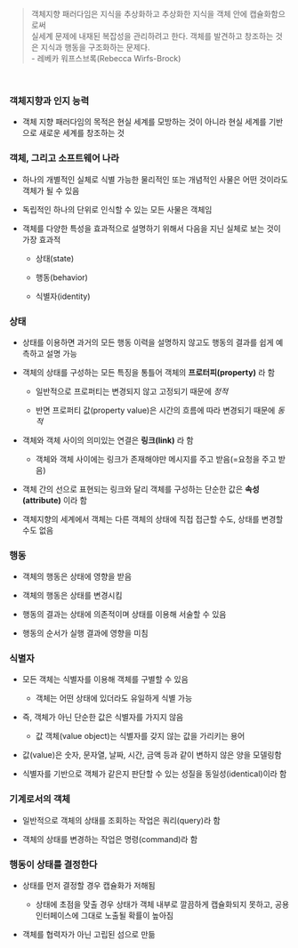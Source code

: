 > 객체지향 패러다임은 지식을 추상화하고 추상화한 지식을 객체 안에 캡슐화함으로써 <br> 실세계 문제에 내재된 복잡성을 관리하려고 한다.
> 객체를 발견하고 창조하는 것은 지식과 행동을 구조화하는 문제다. <br> - 레베카 워프스브록(Rebecca Wirfs-Brock)

<br>

### 객체지향과 인지 능력
- 객체 지향 패러다임의 목적은 현실 세계를 모방하는 것이 아니라 현실 세계를 기반으로 새로운 세계를 창조하는 것

 
 ### 객체, 그리고 소프트웨어 나라
 - 하나의 개별적인 실체로 식별 가능한 물리적인 또는 개념적인 사물은 어떤 것이라도 객체가 될 수 있음
 
 - 독립적인 하나의 단위로 인식할 수 있는 모든 사물은 객체임
 - 객체를 다양한 특성을 효과적으로 설명하기 위해서 다음을 지닌 실체로 보는 것이 가장 효과적
    - 상태(state)
    
    - 행동(behavior)
    - 식별자(identity)

### 상태
- 상태를 이용하면 과거의 모든 행동 이력을 설명하지 않고도 행동의 결과를 쉽게 예측하고 설명 가능

- 객체의 상태를 구성하는 모든 특징을 통틀어 객체의 **프로터피(property)** 라 함
  - 일반적으로 프로퍼티는 변경되지 않고 고정되기 때문에 *정적*
  
  - 반면 프로퍼티 값(property value)은 시간의 흐름에 따라 변경되기 때문에 *동적*
- 객체와 객체 사이의 의미있는 연결은 **링크(link)** 라 함
  - 객체와 객체 사이에는 링크가 존재해야만 메시지를 주고 받음(=요청을 주고 받음)
- 객체 간의 선으로 표현되는 링크와 달리 객체를 구성하는 단순한 값은 **속성(attribute)** 이라 함
- 객체지향의 세계에서 객체는 다른 객체의 상태에 직접 접근할 수도, 상태를 변경할 수도 없음



### 행동
- 객체의 행동은 상태에 영향을 받음
 
- 객체의 행동은 상태를 변경시킴
- 행동의 결과는 상태에 의존적이며 상태를 이용해 서술할 수 있음
- 행동의 순서가 실행 결과에 영향을 미침


### 식별자
- 모든 객체는 식별자를 이용해 객체를 구별할 수 있음

  - 객체는 어떤 상태에 있더라도 유일하게 식별 가능
- 즉, 객체가 아닌 단순한 값은 식별자를 가지지 않음
  - 값 객체(value object)는 식별자를 갖지 않는 값을 가리키는 용어
- 값(value)은 숫자, 문자열, 날짜, 시간, 금액 등과 같이 변하지 않은 양을 모델링함
- 식별자를 기반으로 객체가 같은지 판단할 수 있는 성질을 동일성(identical)이라 함


### 기계로서의 객체
- 일반적으로 객체의 상태를 조회하는 작업은 쿼리(query)라 함

- 객체의 상태를 변경하는 작업은 명령(command)라 함


### 행동이 상태를 결정한다
- 상태를 먼저 결정할 경우 캡슐화가 저해됨
  - 상태에 초점을 맞출 경우 상태가 객체 내부로 깔끔하게 캡슐화되지 못하고, 공용 인터페이스에 그대로 노출될 확률이 높아짐

- 객체를 협력자가 아닌 고립된 섬으로 만듦
